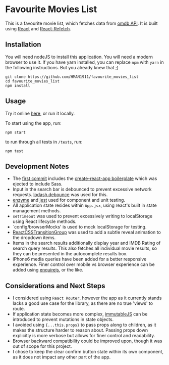 # Favourite Movies List

This is a favourite movie list, which fetches data from [omdb API](http://www.omdbapi.com/). It is built using [React](https://github.com/facebook/react) and [React-Refetch](https://github.com/heroku/react-refetch).

## Installation

You will need nodeJS to install this application. You will need a modern browser to use it. If you have yarn installed, you can replace `npm` with `yarn` in the following instructions. But you already knew that ;)

```
git clone https://github.com/HMAN1911/favourite_movies_list
cd favourite_movies_list
npm install
```

## Usage

Try it online [here](https://hman1911.github.io/favourite_movies_list/), or run it locally.

To start using the app, run:

```
npm start
```

to run through all tests in `/tests`, run:

```
npm test
```

## Development Notes

* The [first commit](https://github.com/HMAN1911/favourite_movies_list/commit/22f4a919d167b307dfb7220cd5758d232b91b48a) includes the [create-react-app boilerplate](https://github.com/facebookincubator/create-react-app) which was ejected to include Sass.
* Input in the search bar is debounced to prevent excessive network requests. [lodash.debounce](https://www.npmjs.com/package/lodash.debounce) was used for this.
* [enzyme](https://github.com/airbnb/enzyme) and [jest](https://github.com/facebook/jest) used for component and unit testing.
* All application state resides within `App.jsx`, using react's built in state management methods.
* `setTimeout` was used to prevent excessively writing to localStorage using React lifecycle methods.
* `config/browserMocks' is used to mock localStorage for testing.
* [ReactCSSTransitionGroup](https://www.npmjs.com/package/react-addons-css-transition-group) was used to add a subtle reveal animation to the dropdown items.
* Items in the search results additionally display year and IMDB Rating of search query results. This also fetches all individual movie results, so they can be presented in the autocomplete results box.
* iPhone6 media queries have been added for a better responsive experience. Finer control over mobile vs browser experience can be added using [enquirejs](https://github.com/WickyNilliams/enquire.js), or the like.

## Considerations and Next Steps

* I considered using `React Router`, however the app as it currently stands lacks a good use case for the library, as there are no true 'views' to route.
* If application state becomes more complex, [immutableJS](https://facebook.github.io/immutable-js/) can be introduced to prevent mutations in state objects.
* I avoided using `{...this.props}` to pass props along to children, as it makes the structure harder to reason about. Passing props down explicitly is more verbose but allows for finer control and readability.
* Browser backward compatibility could be improved upon, though it was out of scope for this project.
* I chose to keep the clear confirm button state within its own component, as it does not impact any other part of the app.

